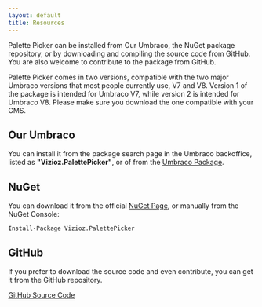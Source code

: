 ```yaml
---
layout: default
title: Resources
---
```


Palette Picker can be installed from Our Umbraco, the NuGet package repository, or by downloading and compiling the source code from GitHub. You are also welcome to contribute to the package from GitHub.

Palette Picker comes in two versions, compatible with the two major Umbraco versions that most people currently use, V7 and V8. Version 1 of the package is intended for Umbraco V7, while version 2 is intended for Umbraco V8. Please make sure you download the one compatible with your CMS.

## Our Umbraco

You can install it from the package search page in the Umbraco backoffice, listed as **"Vizioz.PalettePicker"**, or of from the [Umbraco Package](https://our.umbraco.com/packages/backoffice-extensions/viziozpalettepicker/).

## NuGet

You can download it from the official [NuGet Page](https://www.nuget.org/packages/Vizioz.PalettePicker/), or manually from the NuGet Console:

```
Install-Package Vizioz.PalettePicker
```

## GitHub

If you prefer to download the source code and even contribute, you can get it from the GitHub repository.

[GitHub Source Code](https://github.com/Vizioz/Palette-Picker)
